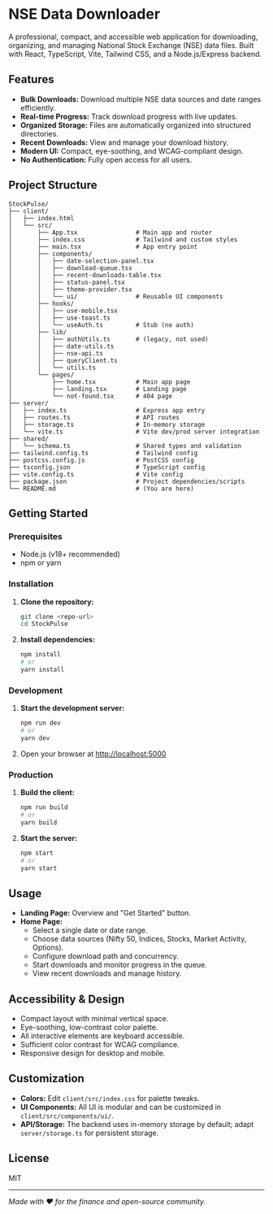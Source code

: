 # NSE Data Downloader

A professional, compact, and accessible web application for downloading, organizing, and managing National Stock Exchange (NSE) data files. Built with React, TypeScript, Vite, Tailwind CSS, and a Node.js/Express backend.

## Features

- **Bulk Downloads:** Download multiple NSE data sources and date ranges efficiently.
- **Real-time Progress:** Track download progress with live updates.
- **Organized Storage:** Files are automatically organized into structured directories.
- **Recent Downloads:** View and manage your download history.
- **Modern UI:** Compact, eye-soothing, and WCAG-compliant design.
- **No Authentication:** Fully open access for all users.

## Project Structure

```
StockPulse/
├── client/
│   ├── index.html
│   └── src/
│       ├── App.tsx                # Main app and router
│       ├── index.css              # Tailwind and custom styles
│       ├── main.tsx               # App entry point
│       ├── components/
│       │   ├── date-selection-panel.tsx
│       │   ├── download-queue.tsx
│       │   ├── recent-downloads-table.tsx
│       │   ├── status-panel.tsx
│       │   ├── theme-provider.tsx
│       │   └── ui/                # Reusable UI components
│       ├── hooks/
│       │   ├── use-mobile.tsx
│       │   ├── use-toast.ts
│       │   └── useAuth.ts         # Stub (no auth)
│       ├── lib/
│       │   ├── authUtils.ts       # (legacy, not used)
│       │   ├── date-utils.ts
│       │   ├── nse-api.ts
│       │   ├── queryClient.ts
│       │   └── utils.ts
│       └── pages/
│           ├── home.tsx           # Main app page
│           ├── landing.tsx        # Landing page
│           └── not-found.tsx      # 404 page
├── server/
│   ├── index.ts                   # Express app entry
│   ├── routes.ts                  # API routes
│   ├── storage.ts                 # In-memory storage
│   └── vite.ts                    # Vite dev/prod server integration
├── shared/
│   └── schema.ts                  # Shared types and validation
├── tailwind.config.ts             # Tailwind config
├── postcss.config.js              # PostCSS config
├── tsconfig.json                  # TypeScript config
├── vite.config.ts                 # Vite config
├── package.json                   # Project dependencies/scripts
└── README.md                      # (You are here)
```

## Getting Started

### Prerequisites

- Node.js (v18+ recommended)
- npm or yarn

### Installation

1. **Clone the repository:**
   ```sh
   git clone <repo-url>
   cd StockPulse
   ```
2. **Install dependencies:**
   ```sh
   npm install
   # or
   yarn install
   ```

### Development

1. **Start the development server:**
   ```sh
   npm run dev
   # or
   yarn dev
   ```
2. Open your browser at [http://localhost:5000](http://localhost:5000)

### Production

1. **Build the client:**
   ```sh
   npm run build
   # or
   yarn build
   ```
2. **Start the server:**
   ```sh
   npm start
   # or
   yarn start
   ```

## Usage

- **Landing Page:** Overview and "Get Started" button.
- **Home Page:**
  - Select a single date or date range.
  - Choose data sources (Nifty 50, Indices, Stocks, Market Activity, Options).
  - Configure download path and concurrency.
  - Start downloads and monitor progress in the queue.
  - View recent downloads and manage history.

## Accessibility & Design

- Compact layout with minimal vertical space.
- Eye-soothing, low-contrast color palette.
- All interactive elements are keyboard accessible.
- Sufficient color contrast for WCAG compliance.
- Responsive design for desktop and mobile.

## Customization

- **Colors:** Edit `client/src/index.css` for palette tweaks.
- **UI Components:** All UI is modular and can be customized in `client/src/components/ui/`.
- **API/Storage:** The backend uses in-memory storage by default; adapt `server/storage.ts` for persistent storage.

## License

MIT

---

_Made with ❤️ for the finance and open-source community._
